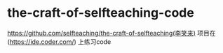 # the-craft-of-selfteaching-code
https://github.com/selfteaching/the-craft-of-selfteaching(李笑来)
项目在 (https://ide.coder.com/) 上练习code
